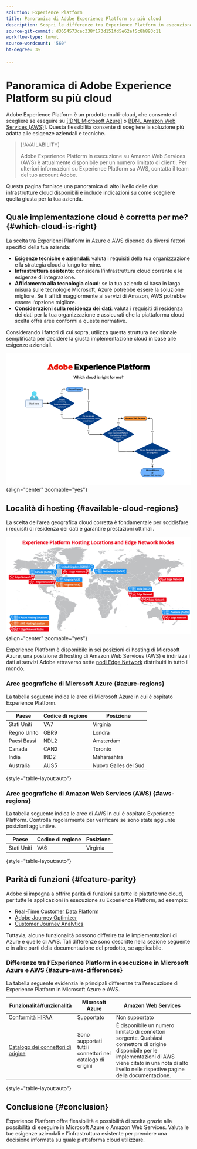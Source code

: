 ```yaml
---
solution: Experience Platform
title: Panoramica di Adobe Experience Platform su più cloud
description: Scopri le differenze tra Experience Platform in esecuzione in Microsoft Azure e Amazon Web Services.
source-git-commit: d3654573cec338f173d151fd5e62ef5c8b893c11
workflow-type: tm+mt
source-wordcount: '560'
ht-degree: 3%

---
```



# Panoramica di Adobe Experience Platform su più cloud

Adobe Experience Platform è un prodotto multi-cloud, che consente di scegliere se eseguire su [[!DNL Microsoft Azure]](https://azure.microsoft.com/en-us) o [[!DNL Amazon Web Services (AWS)]](https://aws.amazon.com/). Questa flessibilità consente di scegliere la soluzione più adatta alle esigenze aziendali e tecniche.

>[!AVAILABILITY]
>
>Adobe Experience Platform in esecuzione su Amazon Web Services (AWS) è attualmente disponibile per un numero limitato di clienti. Per ulteriori informazioni su Experience Platform su AWS, contatta il team del tuo account Adobe.

Questa pagina fornisce una panoramica di alto livello delle due infrastrutture cloud disponibili e include indicazioni su come scegliere quella giusta per la tua azienda.

## Quale implementazione cloud è corretta per me? {#which-cloud-is-right}

La scelta tra Experienci Platform in Azure o AWS dipende da diversi fattori specifici della tua azienda:

* **Esigenze tecniche e aziendali**: valuta i requisiti della tua organizzazione e la strategia cloud a lungo termine.
* **Infrastruttura esistente**: considera l&#39;infrastruttura cloud corrente e le esigenze di integrazione.
* **Affidamento alla tecnologia cloud**: se la tua azienda si basa in larga misura sulle tecnologie Microsoft, Azure potrebbe essere la soluzione migliore. Se ti affidi maggiormente ai servizi di Amazon, AWS potrebbe essere l’opzione migliore.
* **Considerazioni sulla residenza dei dati**: valuta i requisiti di residenza dei dati per la tua organizzazione e assicurati che la piattaforma cloud scelta offra aree conformi a queste normative.

Considerando i fattori di cui sopra, utilizza questa struttura decisionale semplificata per decidere la giusta implementazione cloud in base alle esigenze aziendali.

![Immagine che mostra la distribuzione geografica delle posizioni di hosting.](assets/multi-cloud/diagram-cloud.png){align="center" zoomable="yes"}

## Località di hosting {#available-cloud-regions}

La scelta dell’area geografica cloud corretta è fondamentale per soddisfare i requisiti di residenza dei dati e garantire prestazioni ottimali.

![Immagine che mostra la distribuzione geografica delle posizioni di hosting.](assets/multi-cloud/hosting-locations-map.png){align="center" zoomable="yes"}

Experience Platform è disponibile in sei posizioni di hosting di Microsoft Azure, una posizione di hosting di Amazon Web Services (AWS) e indirizza i dati ai servizi Adobe attraverso sette [nodi Edge Network](../collection/home.md#edge) distribuiti in tutto il mondo.

### Aree geografiche di Microsoft Azure {#azure-regions}

La tabella seguente indica le aree di Microsoft Azure in cui è ospitato Experience Platform.

| Paese | Codice di regione | Posizione |
|---------|-------------|----------|
| Stati Uniti | VA7 | Virginia |
| Regno Unito | GBR9 | Londra |
| Paesi Bassi | NDL2 | Amsterdam |
| Canada | CAN2 | Toronto |
| India | IND2 | Maharashtra |
| Australia | AUS5 | Nuovo Galles del Sud |

{style="table-layout:auto"}

### Aree geografiche di Amazon Web Services (AWS) {#aws-regions}

La tabella seguente indica le aree di AWS in cui è ospitato Experience Platform. Controlla regolarmente per verificare se sono state aggiunte posizioni aggiuntive.

| Paese | Codice di regione | Posizione |
|---------|-------------|----------|
| Stati Uniti | VA6 | Virginia |

{style="table-layout:auto"}

## Parità di funzioni {#feature-parity}

Adobe si impegna a offrire parità di funzioni su tutte le piattaforme cloud, per tutte le applicazioni in esecuzione su Experience Platform, ad esempio:

* [Real-Time Customer Data Platform](../rtcdp/home.md)
* [Adobe Journey Optimizer](https://experienceleague.adobe.com/it/docs/journey-optimizer/using/ajo-home)
* [Customer Journey Analytics](https://experienceleague.adobe.com/it/docs/analytics-platform/using/cja-landing)

Tuttavia, alcune funzionalità possono differire tra le implementazioni di Azure e quelle di AWS. Tali differenze sono descritte nella sezione seguente e in altre parti della documentazione del prodotto, se applicabile.

### Differenze tra l’Experience Platform in esecuzione in Microsoft Azure e AWS {#azure-aws-differences}

La tabella seguente evidenzia le principali differenze tra l’esecuzione di Experience Platform in Microsoft Azure e AWS.

| Funzionalità/funzionalità | Microsoft Azure | Amazon Web Services |
| --- | --- | --- |
| [Conformità HIPAA](https://www.adobe.com/trust/compliance/hipaa-ready.html) | Supportato | Non supportato |
| [Catalogo dei connettori di origine](/help/sources/home.md) | Sono supportati tutti i connettori nel catalogo di origini | È disponibile un numero limitato di connettori sorgente. Qualsiasi connettore di origine disponibile per le implementazioni di AWS viene citato in una nota di alto livello nelle rispettive pagine della documentazione. |

{style="table-layout:auto"}

<!-- To be determined if we need to add this part about the AI Assistant 

| [Experience Platform AI Assistant](/help/ai-assistant/home.md) | Supported | Not supported |

-->

## Conclusione {#conclusion}

Experience Platform offre flessibilità e possibilità di scelta grazie alla possibilità di eseguire in Microsoft Azure o Amazon Web Services. Valuta le tue esigenze aziendali e l’infrastruttura esistente per prendere una decisione informata su quale piattaforma cloud utilizzare.
